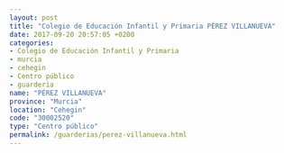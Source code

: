 ```yaml
---
layout: post
title: "Colegio de Educación Infantil y Primaria PÉREZ VILLANUEVA"
date: 2017-09-20 20:57:05 +0200
categories:
- Colegio de Educación Infantil y Primaria
- murcia
- cehegin
- Centro público
- guarderia
name: "PÉREZ VILLANUEVA"
province: "Murcia"
location: "Cehegin"
code: "30002520"
type: "Centro público"
permalink: /guarderias/perez-villanueva.html
---
```

